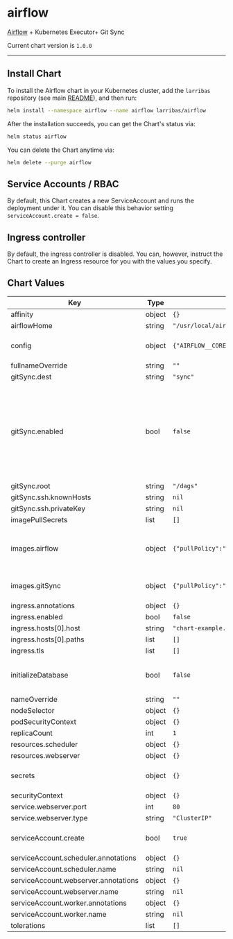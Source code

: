 airflow
=======

[Airflow](https://airflow.apache.org/) + Kubernetes Executor+ Git Sync


Current chart version is `1.0.0`

---

## Install Chart

To install the Airflow chart in your Kubernetes cluster, add the `larribas` repository (see main [README](../README.md)), and then run:

```bash
helm install --namespace airflow --name airflow larribas/airflow
```


After the installation succeeds, you can get the Chart's status via:

```bash
helm status airflow
```


You can delete the Chart anytime via:

```bash
helm delete --purge airflow
```


## Service Accounts / RBAC

By default, this Chart creates a new ServiceAccount and runs the deployment under it. You can disable this behavior setting `serviceAccount.create = false`.


## Ingress controller

By default, the ingress controller is disabled. You can, however, instruct the Chart to create an Ingress resource for you with the values you specify.


## Chart Values

| Key | Type | Default | Description |
|-----|------|---------|-------------|
| affinity | object | `{}` |  |
| airflowHome | string | `"/usr/local/airflow"` | Used for mount paths |
| config | object | `{"AIRFLOW__CORE__COLORED_CONSOLE_LOG":"false","AIRFLOW__CORE__ENABLE_XCOM_PICKLING":"false","AIRFLOW__CORE__LOAD_EXAMPLES":"true","AIRFLOW__WEBSERVER__ENABLE_PROXY_FIX":"true"}` | Map of environment variables to inject via envFrom/configMapRef |
| fullnameOverride | string | `""` |  |
| gitSync.dest | string | `"sync"` |  |
| gitSync.enabled | bool | `false` | Whether or not to use a Git repository as the source of truth for the DAGs available to Airflow. When enabled, you need to specify some of the environment variables listed [here](https://github.com/kubernetes/git-sync#parameters) inside of the config value defined above |
| gitSync.root | string | `"/dags"` |  |
| gitSync.ssh.knownHosts | string | `nil` |  |
| gitSync.ssh.privateKey | string | `nil` |  |
| imagePullSecrets | list | `[]` |  |
| images.airflow | object | `{"pullPolicy":"IfNotPresent","repository":"apache/airflow","tag":"1.10.10"}` | The docker image to use for Airflow's webserver, scheduler and kubernetes workers |
| images.gitSync | object | `{"pullPolicy":"IfNotPresent","repository":"k8s.gcr.io/git-sync","tag":"v3.1.5"}` | The docker image to use to synchronize DAGs through Git |
| ingress.annotations | object | `{}` |  |
| ingress.enabled | bool | `false` |  |
| ingress.hosts[0].host | string | `"chart-example.local"` |  |
| ingress.hosts[0].paths | list | `[]` |  |
| ingress.tls | list | `[]` |  |
| initializeDatabase | bool | `false` | When set to true, helm will create a one-time job to initialize the database |
| nameOverride | string | `""` |  |
| nodeSelector | object | `{}` |  |
| podSecurityContext | object | `{}` |  |
| replicaCount | int | `1` |  |
| resources.scheduler | object | `{}` |  |
| resources.webserver | object | `{}` |  |
| secrets | object | `{}` | Map of environment variables to inject via envFrom/secretRef |
| securityContext | object | `{}` |  |
| service.webserver.port | int | `80` |  |
| service.webserver.type | string | `"ClusterIP"` |  |
| serviceAccount.create | bool | `true` | Specifies whether a service account should be created |
| serviceAccount.scheduler.annotations | object | `{}` |  |
| serviceAccount.scheduler.name | string | `nil` |  |
| serviceAccount.webserver.annotations | object | `{}` |  |
| serviceAccount.webserver.name | string | `nil` |  |
| serviceAccount.worker.annotations | object | `{}` |  |
| serviceAccount.worker.name | string | `nil` |  |
| tolerations | list | `[]` |  |
